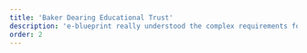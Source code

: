 ```yaml
---
title: 'Baker Dearing Educational Trust'
description: 'e-blueprint really understood the complex requirements for our education website, UTColleges.org. Nick and his team worked tirelessly and very creatively to produce an engaging and comprehensive website. Further to this, and at short notice, we commissioned e-blueprint to build a website for our charity bakerdearing.org from scratch. They were easy to work with, took a simple brief and turned it into a site with real impact, and in doing so kept to an ambitious timescale. Thanks again for your excellent support. No doubt, we’ll be back in touch soon!'
order: 2
---
```

